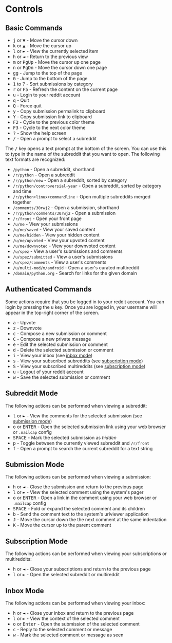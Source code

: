 # Controls

## Basic Commands

- <kbd>j</kbd> or <kbd>▼</kbd> - Move the cursor down
- <kbd>k</kbd> or <kbd>▲</kbd> - Move the cursor up
- <kbd>l</kbd> or <kbd>►</kbd> - View the currently selected item
- <kbd>h</kbd> or <kbd>◄</kbd> - Return to the previous view
- <kbd>m</kbd> or <kbd>PgUp</kbd> - Move the cursor up one page
- <kbd>n</kbd> or <kbd>PgDn</kbd> - Move the cursor down one page
- <kbd>gg</kbd> - Jump to the top of the page
- <kbd>G</kbd> - Jump to the bottom of the page
- <kbd>1</kbd> to <kbd>7</kbd> - Sort submissions by category
- <kbd>r</kbd> or <kbd>F5</kbd> - Refresh the content on the current page
- <kbd>u</kbd> - Login to your reddit account
- <kbd>q</kbd> - Quit
- <kbd>Q</kbd> - Force quit
- <kbd>y</kbd> - Copy submission permalink to clipboard
- <kbd>Y</kbd> - Copy submission link to clipboard
- <kbd>F2</kbd> - Cycle to the previous color theme
- <kbd>F3</kbd> - Cycle to the next color theme
- <kbd>?</kbd> - Show the help screen
- <kbd>/</kbd> - Open a prompt to select a subreddit

The <kbd>/</kbd> key opens a text prompt at the bottom of the screen. You can use
this to type in the name of the subreddit that you want to open. The following text
formats are recognized:

- ``/python`` - Open a subreddit, shorthand
- ``/r/python`` - Open a subreddit
- ``/r/python/new`` - Open a subreddit, sorted by category
- ``/r/python/controversial-year`` - Open a subreddit, sorted by category and time
- ``/r/python+linux+commandline`` - Open multiple subreddits merged together
- ``/comments/30rwj2`` - Open a submission, shorthand
- ``/r/python/comments/30rwj2`` - Open a submission
- ``/r/front`` - Open your front page
- ``/u/me`` - View your submissions
- ``/u/me/saved`` - View your saved content
- ``/u/me/hidden`` - View your hidden content
- ``/u/me/upvoted`` - View your upvoted content
- ``/u/me/downvoted`` - View your downvoted content
- ``/u/spez`` - View a user's submissions and comments
- ``/u/spez/submitted`` - View a user's submissions
- ``/u/spez/comments`` - View a user's comments
- ``/u/multi-mod/m/android`` - Open a user's curated multireddit
- ``/domain/python.org`` - Search for links for the given domain

## Authenticated Commands

Some actions require that you be logged in to your reddit account. You can login
by pressing the <kbd>u</kbd> key. Once you are logged in, your username will
appear in the top-right corner of the screen.

- <kbd>a</kbd> - Upvote
- <kbd>z</kbd> - Downvote
- <kbd>c</kbd> - Compose a new submission or comment
- <kbd>C</kbd> - Compose a new private message
- <kbd>e</kbd> - Edit the selected submission or comment
- <kbd>d</kbd> - Delete the selected submission or comment
- <kbd>i</kbd> - View your inbox (see [inbox mode](#inbox-mode))
- <kbd>s</kbd> - View your subscribed subreddits (see [subscription mode](#subscription-mode))
- <kbd>S</kbd> - View your subscribed multireddits (see [subscription mode](#subscription-mode))
- <kbd>u</kbd> - Logout of your reddit account
- <kbd>w</kbd> - Save the selected submission or comment

## Subreddit Mode

The following actions can be performed when viewing a subreddit:

- <kbd>l</kbd> or <kbd>►</kbd> - View the comments for the selected submission (see [submission mode](#submission-mode))
- <kbd>o</kbd> or <kbd>ENTER</kbd> - Open the selected submission link using your web browser or ``.mailcap`` config
- <kbd>SPACE</kbd> - Mark the selected submission as *hidden*
- <kbd>p</kbd> - Toggle between the currently viewed subreddit and ``/r/front``
- <kbd>f</kbd> - Open a prompt to search the current subreddit for a text string

## Submission Mode

The following actions can be performed when viewing a submission:

- <kbd>h</kbd> or <kbd>◄</kbd> - Close the submission and return to the previous page
- <kbd>l</kbd> or <kbd>►</kbd> - View the selected comment using the system's pager
- <kbd>o</kbd> or <kbd>ENTER</kbd> - Open a link in the comment using your web browser or ``.mailcap`` config
- <kbd>SPACE</kbd> - Fold or expand the selected comment and its children
- <kbd>b</kbd> - Send the comment text to the system's urlviewer application
- <kbd>J</kbd> - Move the cursor down the the next comment at the same indentation
- <kbd>K</kbd> - Move the cursor up to the parent comment

## Subscription Mode

The following actions can be performed when viewing your subscriptions or multireddits:

- <kbd>h</kbd> or <kbd>◄</kbd> - Close your subscriptions and return to the previous page
- <kbd>l</kbd> or <kbd>►</kbd> - Open the selected subreddit or multireddit

## Inbox Mode

The following actions can be performed when viewing your inbox:

- <kbd>h</kbd> or <kbd>◄</kbd> - Close your inbox and return to the previous page
- <kbd>l</kbd> or <kbd>►</kbd> - View the context of the selected comment
- <kbd>o</kbd> or <kbd>Enter</kbd> - Open the submission of the selected comment
- <kbd>c</kbd> - Reply to the selected comment or message
- <kbd>w</kbd> - Mark the selected comment or message as seen
